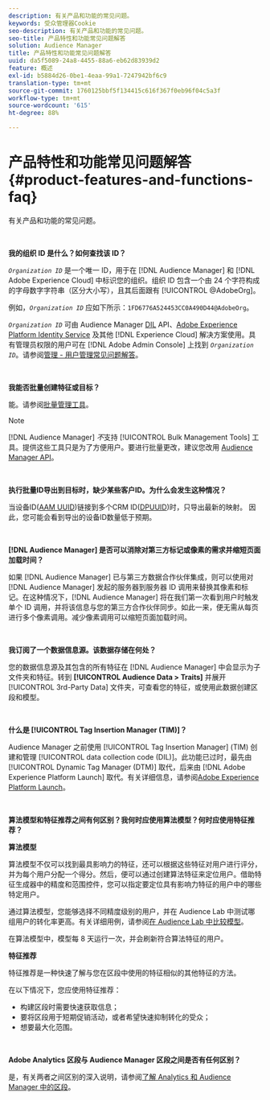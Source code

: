 ```yaml
---
description: 有关产品和功能的常见问题。
keywords: 受众管理器Cookie
seo-description: 有关产品和功能的常见问题。
seo-title: 产品特性和功能常见问题解答
solution: Audience Manager
title: 产品特性和功能常见问题解答
uuid: da5f5089-24a8-4455-88a6-eb62d83939d2
feature: 概述
exl-id: b5884d26-0be1-4eaa-99a1-7247942bf6c9
translation-type: tm+mt
source-git-commit: 1760125bbf5f134415c616f367f0eb96f04c5a3f
workflow-type: tm+mt
source-wordcount: '615'
ht-degree: 88%

---
```


# 产品特性和功能常见问题解答{#product-features-and-functions-faq}

有关产品和功能的常见问题。

 

<!-- 

faq_features_functions.xml

 -->

**我的组织 ID 是什么？如何查找该 ID？**

*`Organization ID`* 是一个唯一 ID，用于在 [!DNL Audience Manager] 和 [!DNL Adobe Experience Cloud] 中标识您的组织。组织 ID 包含一个由 24 个字符构成的字母数字字符串（区分大小写），且其后面跟有 [!UICONTROL @AdobeOrg]。

例如，*`Organization ID`* 应如下所示：`1FD6776A524453CC0A490D44@AdobeOrg`。

*`Organization ID`* 可由 Audience Manager [DIL](../dil/dil-overview.md) API、[Adobe Experience Platform Identity Service](https://docs.adobe.com/content/help/zh-Hans/id-service/using/home.html) 及其他 [!DNL Experience Cloud] 解决方案使用。具有管理员权限的用户可在 [!DNL Adobe Admin Console] 上找到 *`Organization ID`*。请参阅[管理 - 用户管理常见问题解答](https://docs.adobe.com/content/help/zh-Hans/core-services/interface/manage-users-and-products/admin-getting-started.html)。

 

**我能否批量创建特征或目标？**

能。请参阅[批量管理工具](../reference/bulk-management-tools/bulk-management-intro.md)。

>[!NOTE]
>
>[!DNL Audience Manager] *不*&#x200B;支持 [!UICONTROL Bulk Management Tools] 工具。提供这些工具只是为了方便用户。要进行批量更改，建议您改用 [Audience Manager API](../api/api.md)。

 

**执行批量ID导出到目标时，缺少某些客户ID。为什么会发生这种情况？**

当设备ID([AAM UUID](../reference/ids-in-aam.md))链接到多个CRM ID([DPUUID](../reference/ids-in-aam.md))时，只导出最新的映射。 因此，您可能会看到导出的设备ID数量低于预期。

 

**[!DNL Audience Manager] 是否可以消除对第三方标记或像素的需求并缩短页面加载时间？**

如果 [!DNL Audience Manager] 已与第三方数据合作伙伴集成，则可以使用对 [!DNL Audience Manager] 发起的服务器到服务器 ID 调用来替换其像素和标记。在这种情况下，[!DNL Audience Manager] 将在我们第一次看到用户时触发单个 ID 调用，并将该信息与您的第三方合作伙伴同步。如此一来，便无需从每页进行多个像素调用。减少像素调用可以缩短页面加载时间。

 

**我订阅了一个数据信息源。该数据存储在何处？**

您的数据信息源及其包含的所有特征在 [!DNL Audience Manager] 中会显示为子文件夹和特征。转到 **[!UICONTROL Audience Data > Traits]** 并展开 [!UICONTROL 3rd-Party Data] 文件夹，可查看您的特征，或使用此数据创建区段和模型。

 

**什么是 [!UICONTROL Tag Insertion Manager (TIM)]？**

Audience Manager 之前使用 [!UICONTROL Tag Insertion Manager] (TIM) 创建和管理 [!UICONTROL data collection code (DIL)]。此功能已过时，最先由 [!UICONTROL Dynamic Tag Manager (DTM)] 取代，后来由 [!DNL Adobe Experience Platform Launch] 取代。有关详细信息，请参阅[Adobe Experience Platform Launch](https://experienceleague.adobe.com/docs/launch/using/home.html)。

 

**算法模型和特征推荐之间有何区别？我何时应使用算法模型？何时应使用特征推荐？**

**算法模型**

算法模型不仅可以找到最具影响力的特征，还可以根据这些特征对用户进行评分，并为每个用户分配一个得分。然后，便可以通过创建算法特征来定位用户。借助特征生成器中的精度和范围控件，您可以指定要定位具有影响力特征的用户中的哪些特定用户。

通过算法模型，您能够选择不同精度级别的用户，并在 Audience Lab 中测试哪组用户的转化率更高。有关详细用例，请参阅[在 Audience Lab 中比较模型](../features/audience-lab/audience-lab-use-cases.md#compare-models)。

在算法模型中，模型每 8 天运行一次，并会刷新符合算法特征的用户。

**特征推荐**

特征推荐是一种快速了解与您在区段中使用的特征相似的其他特征的方法。

在以下情况下，您应使用特征推荐：

* 构建区段时需要快速获取信息；
* 要将区段用于短期促销活动，或者希望快速抑制转化的受众；
* 想要最大化范围。

 

**Adobe Analytics 区段与 Audience Manager 区段之间是否有任何区别？**

是，有关两者之间区别的深入说明，请参阅[了解 Analytics 和 Audience Manager 中的区段](https://docs.adobe.com/content/help/zh-Hans/analytics/integration/audience-analytics/audience-analytics-workflow/aam-analytics-segments.html)。

